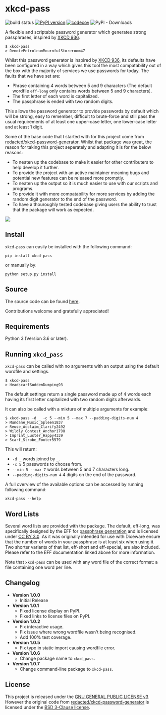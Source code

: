 # xkcd-pass
![build status](https://github.com/adambirds/xkcd-password-gen/actions/workflows/build.yml/badge.svg)
[![PyPI version](https://badge.fury.io/py/xkcd-pass.svg)](https://badge.fury.io/py/xkcd_pass)
[![codecov](https://codecov.io/gh/adambirds/xkcd-password-gen/branch/master/graph/badge.svg?token=4RKK2ABREH)](https://codecov.io/gh/adambirds/xkcd-password-gen)
![PyPI - Downloads](https://img.shields.io/pypi/dm/xkcd-pass)

A flexible and scriptable password generator which generates strong passphrases, inspired by [XKCD 936][xkcd].

```
$ xkcd-pass
> DenotePetroleumMournfulStoreroom47
```

Whilst this password generator is inspired by [XKCD 936][xkcd], its defaults have been configured in a way which gives this tool the most compatability out of the box with the majority of services we use passwords for today. The faults that we have set are:
* Phrase containing 4 words between 5 and 9 characters (The default wordfile `eff-long` only contains words between 5 and 9 characters).
* The first letter of each word is capitalized.
* The passphrase is ended with two random digits.

This allows the password generator to provide passwords by default which will be strong, easy to remember, difficult to brute-force and still pass the usual requirements of at least one upper-case letter, one lower-case letter and at least 1 digit.

Some of the base code that I started with for this project come from [redacted/xkcd-password-generator](https://github.com/redacted/XKCD-password-generator). Whilst that package was great, the reason for taking this project seperately and adapting it is for the below reasons:
* To neaten up the codebase to make it easier for other contributers to help develop it further.
* To provide the project with an active maintainer meaning bugs and potential new features can be released more promptly.
* To neaten up the output so it is much easier to use with our scripts and programs.
* To provide it with more compatability for more services by adding the random digit generator to the end of the password.
* To have a thouroughly tested codebase giving users the ability to trust that the package will work as expected.

[xkcd]: https://xkcd.com/936/
![](https://imgs.xkcd.com/comics/password_strength.png)

## Install
`xkcd-pass` can easily be installed with the following command:

```
pip install xkcd-pass
```

or manually by:

```
python setup.py install
```

## Source
The source code can be found [here](https://github.com/adambirds/xkcd_password-gen).

Contributions welcome and gratefully appreciated!

## Requirements
Python 3 (Version 3.6 or later).

## Running `xkcd_pass`
`xkcd-pass` can be called with no arguments with an output using the default wordfile and settings.
```
$ xkcd-pass
> HeadscarfSuddenDumping93
```
The default settings return a single password made up of 4 words each having its first letter capitalized with two random digits afterwards.

It can also be called with a mixture of multiple arguments for example:

```
$ xkcd-pass -d _ -c 5 --min 5 --max 7 --padding-digits-num 4
> Mundane_Music_Spleen1837
> Reuse_Acclaim_Clarify2492
> Wildly_Contest_Anchor1798
> Imprint_Luster_Happy4339
> Scarf_Strobe_Footer5579
```

This will return:
* `-d _` words joined by `_`.
* `-c 5` 5 passwords to choose from.
* `--min 5 --max 7` words between 5 and 7 characters long.
* `--padding-digits-num 4` 4 digits on the end of the password.

A full overview of the available options can be accessed by running following command:

```
xkcd-pass --help
```

## Word Lists

Several word lists are provided with the package. The default, eff-long, was specifically designed by the EFF for [passphrase generation](https://www.eff.org/deeplinks/2016/07/new-wordlists-random-passphrases) and is licensed under [CC BY 3.0](https://creativecommons.org/licenses/by/3.0/us/). As it was originally intended for use with Diceware ensure that the number of words in your passphrase is at least six when using it. Two shorter variants of that list, eff-short and eff-special, are also included. Please refer to the EFF documentation linked above for more information.

Note that `xkcd-pass` can be used with any word file of the correct format: a file containing one word per line.

## Changelog

* **Version 1.0.0**
    * Initial Release
* **Version 1.0.1**
    * Fixed license display on PyPI.
    * Fixed links to license files on PyPI.
* **Version 1.0.2**
    * Fix interactive usage.
    * Fix issue where wrong wordfile wasn't being recognised.
    * Add 100% test coverage.
* **Version 1.0.5**
    * Fix typo in static import causing wordfile error.
* **Version 1.0.6**
    * Change package name to `xkcd_pass`.
* **Version 1.0.7**
    * Change command-line package to `xkcd-pass`.

## License

This project is released under the [GNU GENERAL PUBLIC LICENSE v3](https://github.com/adambirds/xkcd_password-gen/blob/master/LICENSE). However the original code from [redacted/xkcd-password-generator](https://github.com/redacted/XKCD-password-generator) is licensed under the [BSD 3-Clause license](https://github.com/adambirds/xkcd_password-gen/blob/master/LICENSE.BSD).

